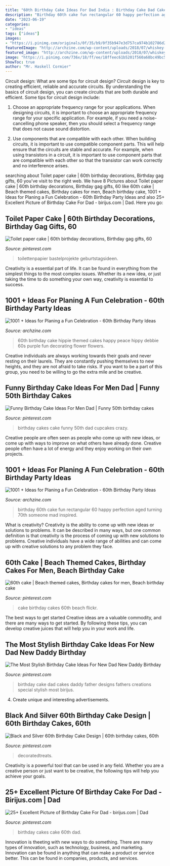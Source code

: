 ```yaml
---
title: "60th Birthday Cake Ideas For Dad India : Birthday Cake Dad Cakes Daddy Father Designs Fathers Creations Special Stylish Most Birijus"
description: "Birthday 60th cake fun rectangular 60 happy perfection aged turning 70th someone mad inspired"
date: "2023-06-19"
categories:
- "ideas"
tags: ["ideas"]
images:
- "https://i.pinimg.com/originals/0f/35/b9/0f35b947e3d757ca974b102786d24bce.jpg"
featuredImage: "http://archzine.com/wp-content/uploads/2018/07/whiskey-rectangular-cake-in-black-with-white-writing-made-to-look-like-a-bottle-s-label-old-no-brand-happy-60th-birthday-adam-aged-to-perfection.jpg"
featured_image: "http://archzine.com/wp-content/uploads/2018/07/whiskey-rectangular-cake-in-black-with-white-writing-made-to-look-like-a-bottle-s-label-old-no-brand-happy-60th-birthday-adam-aged-to-perfection.jpg"
image: "https://i.pinimg.com/736x/18/ff/ee/18ffeec61b5201f560a68bc49bc55ef8--birthday-cakes-for-men-birthday-cupcakes.jpg"
ShowToc: true
author: "Mr. Haskell Cormier"
---
```



Circuit design: What are some tips for circuit design?
Circuit design is key to creating efficient, reliable and accurate circuits. By understanding the basics of circuit design, you can create circuits that are both durable and efficient. Some tips for circuit design include:
1. Choose an appropriate frequency range for your applications. When designing circuits, it is important to choose an appropriate frequency range for your specific application. For example, if you need a noise-cancelling phone speaker, then you should select a frequency range that does not cause sound distortion.

2. Use components that are compatible with each other. When building circuits, it is important to use compatible component parts. This will help ensure that the circuits are stable and accurate. For example, when using transistors in a circuit, it is important to use component parts that are compatible with each other so that the transistor can work correctly and no interference arises.


	

		
searching about Toilet paper cake | 60th birthday decorations, Birthday gag gifts, 60 you've visit to the right web. We have 8 Pictures about Toilet paper cake | 60th birthday decorations, Birthday gag gifts, 60 like 60th cake | Beach themed cakes, Birthday cakes for men, Beach birthday cake, 1001 + Ideas for Planing a Fun Celebration - 60th Birthday Party Ideas and also 25+ Excellent Picture of Birthday Cake For Dad - birijus.com | Dad. Here you go:
		
    
## Toilet Paper Cake | 60th Birthday Decorations, Birthday Gag Gifts, 60

<img loading=lazy src="https://i.pinimg.com/originals/0f/35/b9/0f35b947e3d757ca974b102786d24bce.jpg" onerror="this.onerror=null;this.src='https://tse4.mm.bing.net/th?id=OIP.X4RnGxMb_EdbXQdBPpO8IQHaJ4&amp;pid=15.1';" alt="Toilet paper cake | 60th birthday decorations, Birthday gag gifts, 60">

_Source: pinterest.com_

>toilettenpapier bastelprojekte geburtstagsideen. 

	

Creativity is a essential part of life. It can be found in everything from the simplest things to the most complex issues. Whether its a new idea, or just taking the time to do something your own way, creativity is essential to success.

    
## 1001 + Ideas For Planing A Fun Celebration - 60th Birthday Party Ideas

<img loading=lazy src="http://archzine.com/wp-content/uploads/2018/07/peace-signs-and-small-hearts-on-wires-decorating-a-two-layered-cake-in-pink-and-violet-covered-with-multicolored-shapes-and-the-words-happy-60th-birthday-debbie-on-a-dark-purple-surface.jpg" onerror="this.onerror=null;this.src='https://tse3.mm.bing.net/th?id=OIP.O3tozyB6m4nzmLefVdhH3AHaJ6&amp;pid=15.1';" alt="1001 + Ideas for Planing a Fun Celebration - 60th Birthday Party Ideas">

_Source: archzine.com_

>60th birthday cake hippie themed cakes happy peace hippy debbie 60s purple fun decorating flower flowers. 

	

Creative individuals are always working towards their goals and never resting on their laurels. They are constantly pushing themselves to new heights, and they are not afraid to take risks. If you want to be a part of this group, you need to be willing to go the extra mile and be creative.

    
## Funny Birthday Cake Ideas For Men Dad | Funny 50th Birthday Cakes

<img loading=lazy src="https://i.pinimg.com/736x/18/ff/ee/18ffeec61b5201f560a68bc49bc55ef8--birthday-cakes-for-men-birthday-cupcakes.jpg" onerror="this.onerror=null;this.src='https://tse1.mm.bing.net/th?id=OIP.dS6bn1l4PVWzlPg9htYTJQHaGG&amp;pid=15.1';" alt="Funny Birthday Cake Ideas For Men Dad | Funny 50th birthday cakes">

_Source: pinterest.com_

>birthday cakes cake funny 50th dad cupcakes crazy. 

	

Creative people are often seen as people who come up with new ideas, or come up with ways to improve on what others have already done. Creative people often have a lot of energy and they enjoy working on their own projects.

    
## 1001 + Ideas For Planing A Fun Celebration - 60th Birthday Party Ideas

<img loading=lazy src="http://archzine.com/wp-content/uploads/2018/07/whiskey-rectangular-cake-in-black-with-white-writing-made-to-look-like-a-bottle-s-label-old-no-brand-happy-60th-birthday-adam-aged-to-perfection.jpg" onerror="this.onerror=null;this.src='https://tse1.mm.bing.net/th?id=OIP.NyclTMVQDPne36C4SOPaAQHaJ3&amp;pid=15.1';" alt="1001 + Ideas for Planing a Fun Celebration - 60th Birthday Party Ideas">

_Source: archzine.com_

>birthday 60th cake fun rectangular 60 happy perfection aged turning 70th someone mad inspired. 

	

What is creativity?
Creativity is the ability to come up with new ideas or solutions to problems. It can be described in many ways, but one common definition is that creativity is the process of coming up with new solutions to problems. Creative individuals have a wide range of abilities and can come up with creative solutions to any problem they face.

    
## 60th Cake | Beach Themed Cakes, Birthday Cakes For Men, Beach Birthday Cake

<img loading=lazy src="https://i.pinimg.com/736x/00/35/49/0035492defe18ba66496e47db57b702c.jpg" onerror="this.onerror=null;this.src='https://tse1.mm.bing.net/th?id=OIP.rPQkBTB0S6MLr7atrJB8QQHaIC&amp;pid=15.1';" alt="60th cake | Beach themed cakes, Birthday cakes for men, Beach birthday cake">

_Source: pinterest.com_

>cake birthday cakes 60th beach flickr. 

	

The best ways to get started
Creative ideas are a valuable commodity, and there are many ways to get started. By following these tips, you can develop creative juices that will help you in your work and life.

    
## The Most Stylish Birthday Cake Ideas For New Dad New Daddy Birthday

<img loading=lazy src="https://i.pinimg.com/736x/3f/15/63/3f1563284d6557d7b37666359820087e.jpg" onerror="this.onerror=null;this.src='https://tse3.mm.bing.net/th?id=OIP.ogHLNWDaBwKrO6zHykLQjQHaIn&amp;pid=15.1';" alt="The Most Stylish Birthday Cake Ideas For New Dad New Daddy Birthday">

_Source: pinterest.com_

>birthday cake dad cakes daddy father designs fathers creations special stylish most birijus. 

	

4. Create unique and interesting advertisements.

    
## Black And Silver 60th Birthday Cake Design | 60th Birthday Cakes, 60th

<img loading=lazy src="https://i.pinimg.com/originals/12/24/f1/1224f13626260f6b57bb8a125b687ce6.jpg" onerror="this.onerror=null;this.src='https://tse2.mm.bing.net/th?id=OIP.5FYu_4cb_IakSzdbNsnLLwHaLH&amp;pid=15.1';" alt="Black and Silver 60th Birthday Cake Design | 60th birthday cakes, 60th">

_Source: pinterest.com_

>decoratedtreats. 

	

Creativity is a powerful tool that can be used in any field. Whether you are a creative person or just want to be creative, the following tips will help you achieve your goals.

    
## 25+ Excellent Picture Of Birthday Cake For Dad - Birijus.com | Dad

<img loading=lazy src="https://i.pinimg.com/736x/4f/dd/08/4fdd08fe1d28deb1c906dc719e04fe90.jpg" onerror="this.onerror=null;this.src='https://tse2.mm.bing.net/th?id=OIP.BAs_eAb1xZnznZ39EnwUbgHaKy&amp;pid=15.1';" alt="25+ Excellent Picture of Birthday Cake For Dad - birijus.com | Dad">

_Source: pinterest.com_

>birthday cakes cake 60th dad. 

	

Innovation is theeting with new ways to do something. There are many types of innovation, such as technology, business, and marketing. Innovation can be found in anything that can make a product or service better. This can be found in companies, products, and services.

